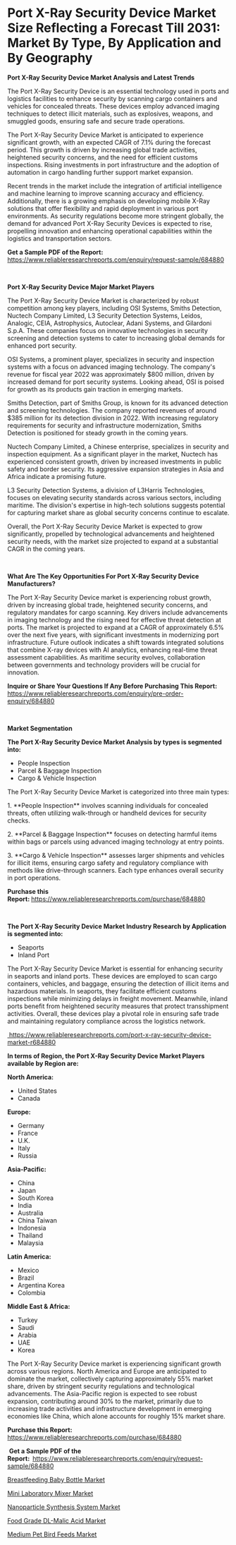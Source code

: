 <p><h1>Port X-Ray Security Device Market Size Reflecting a Forecast Till 2031: Market By Type, By Application and By Geography</h1></p><p><strong>Port X-Ray Security Device Market Analysis and Latest Trends</strong></p>
<p><p>The Port X-Ray Security Device is an essential technology used in ports and logistics facilities to enhance security by scanning cargo containers and vehicles for concealed threats. These devices employ advanced imaging techniques to detect illicit materials, such as explosives, weapons, and smuggled goods, ensuring safe and secure trade operations. </p><p>The Port X-Ray Security Device Market is anticipated to experience significant growth, with an expected CAGR of 7.1% during the forecast period. This growth is driven by increasing global trade activities, heightened security concerns, and the need for efficient customs inspections. Rising investments in port infrastructure and the adoption of automation in cargo handling further support market expansion.</p><p>Recent trends in the market include the integration of artificial intelligence and machine learning to improve scanning accuracy and efficiency. Additionally, there is a growing emphasis on developing mobile X-Ray solutions that offer flexibility and rapid deployment in various port environments. As security regulations become more stringent globally, the demand for advanced Port X-Ray Security Devices is expected to rise, propelling innovation and enhancing operational capabilities within the logistics and transportation sectors.</p></p>
<p><strong>Get a Sample PDF of the Report:&nbsp;</strong> <a href="https://www.reliableresearchreports.com/enquiry/request-sample/684880?utm_campaign=31&utm_medium=2&utm_source=Github&utm_content=ia&utm_term=30102024&utm_id=port-x-ray-security-device">https://www.reliableresearchreports.com/enquiry/request-sample/684880</a></p>
<p>&nbsp;</p>
<p><strong>Port X-Ray Security Device Major Market Players</strong></p>
<p><p>The Port X-Ray Security Device Market is characterized by robust competition among key players, including OSI Systems, Smiths Detection, Nuctech Company Limited, L3 Security Detection Systems, Leidos, Analogic, CEIA, Astrophysics, Autoclear, Adani Systems, and Gilardoni S.p.A. These companies focus on innovative technologies in security screening and detection systems to cater to increasing global demands for enhanced port security.</p><p>OSI Systems, a prominent player, specializes in security and inspection systems with a focus on advanced imaging technology. The company's revenue for fiscal year 2022 was approximately $800 million, driven by increased demand for port security systems. Looking ahead, OSI is poised for growth as its products gain traction in emerging markets.</p><p>Smiths Detection, part of Smiths Group, is known for its advanced detection and screening technologies. The company reported revenues of around $385 million for its detection division in 2022. With increasing regulatory requirements for security and infrastructure modernization, Smiths Detection is positioned for steady growth in the coming years.</p><p>Nuctech Company Limited, a Chinese enterprise, specializes in security and inspection equipment. As a significant player in the market, Nuctech has experienced consistent growth, driven by increased investments in public safety and border security. Its aggressive expansion strategies in Asia and Africa indicate a promising future.</p><p>L3 Security Detection Systems, a division of L3Harris Technologies, focuses on elevating security standards across various sectors, including maritime. The division's expertise in high-tech solutions suggests potential for capturing market share as global security concerns continue to escalate.</p><p>Overall, the Port X-Ray Security Device Market is expected to grow significantly, propelled by technological advancements and heightened security needs, with the market size projected to expand at a substantial CAGR in the coming years.</p></p>
<p>&nbsp;</p>
<p><strong>What Are The Key Opportunities For Port X-Ray Security Device Manufacturers?</strong></p>
<p><p>The Port X-Ray Security Device market is experiencing robust growth, driven by increasing global trade, heightened security concerns, and regulatory mandates for cargo scanning. Key drivers include advancements in imaging technology and the rising need for effective threat detection at ports. The market is projected to expand at a CAGR of approximately 6.5% over the next five years, with significant investments in modernizing port infrastructure. Future outlook indicates a shift towards integrated solutions that combine X-ray devices with AI analytics, enhancing real-time threat assessment capabilities. As maritime security evolves, collaboration between governments and technology providers will be crucial for innovation.</p></p>
<p><strong>Inquire or Share Your Questions If Any Before Purchasing This Report:</strong> <a href="https://www.reliableresearchreports.com/enquiry/pre-order-enquiry/684880?utm_campaign=31&utm_medium=2&utm_source=Github&utm_content=ia&utm_term=30102024&utm_id=port-x-ray-security-device">https://www.reliableresearchreports.com/enquiry/pre-order-enquiry/684880</a></p>
<p>&nbsp;</p>
<p><strong>Market Segmentation</strong></p>
<p><strong>The Port X-Ray Security Device Market Analysis by types is segmented into:</strong></p>
<p><ul><li>People Inspection</li><li>Parcel & Baggage Inspection</li><li>Cargo & Vehicle Inspection</li></ul></p>
<p><p>The Port X-Ray Security Device Market is categorized into three main types: </p><p>1. **People Inspection** involves scanning individuals for concealed threats, often utilizing walk-through or handheld devices for security checks.</p><p>2. **Parcel & Baggage Inspection** focuses on detecting harmful items within bags or parcels using advanced imaging technology at entry points.</p><p>3. **Cargo & Vehicle Inspection** assesses larger shipments and vehicles for illicit items, ensuring cargo safety and regulatory compliance with methods like drive-through scanners. Each type enhances overall security in port operations.</p></p>
<p><strong>Purchase this Report:&nbsp;</strong><a href="https://www.reliableresearchreports.com/purchase/684880?utm_campaign=31&utm_medium=2&utm_source=Github&utm_content=ia&utm_term=30102024&utm_id=port-x-ray-security-device">https://www.reliableresearchreports.com/purchase/684880</a></p>
<p>&nbsp;</p>
<p><strong>The Port X-Ray Security Device Market Industry Research by Application is segmented into:</strong></p>
<p><ul><li>Seaports</li><li>Inland Port</li></ul></p>
<p><p>The Port X-Ray Security Device Market is essential for enhancing security in seaports and inland ports. These devices are employed to scan cargo containers, vehicles, and baggage, ensuring the detection of illicit items and hazardous materials. In seaports, they facilitate efficient customs inspections while minimizing delays in freight movement. Meanwhile, inland ports benefit from heightened security measures that protect transshipment activities. Overall, these devices play a pivotal role in ensuring safe trade and maintaining regulatory compliance across the logistics network.</p></p>
<p><a href="https://www.reliableresearchreports.com/port-x-ray-security-device-market-r684880?utm_campaign=31&utm_medium=2&utm_source=Github&utm_content=ia&utm_term=30102024&utm_id=port-x-ray-security-device">&nbsp;https://www.reliableresearchreports.com/port-x-ray-security-device-market-r684880</a></p>
<p><strong>In terms of Region, the Port X-Ray Security Device Market Players available by Region are:</strong></p>
<p>
    <p> <strong> North America: </strong>
        <ul>
            <li>United States</li>
            <li>Canada</li>
        </ul>
        </p> 
    <p> <strong> Europe: </strong>
        <ul>
            <li>Germany</li>
            <li>France</li>
            <li>U.K.</li>
            <li>Italy</li>
            <li>Russia</li>
        </ul>
        </p> 
    <p> <strong> Asia-Pacific: </strong>
        <ul>
            <li>China</li>
            <li>Japan</li>
            <li>South Korea</li>
            <li>India</li>
            <li>Australia</li>
            <li>China Taiwan</li>
            <li>Indonesia</li>
            <li>Thailand</li>
            <li>Malaysia</li>
        </ul>
        </p> 
    <p> <strong> Latin America: </strong>
        <ul>
            <li>Mexico</li>
            <li>Brazil</li>
            <li>Argentina Korea</li>
            <li>Colombia</li>
        </ul>
        </p> 
    <p> <strong> Middle East & Africa: </strong>
        <ul>
            <li>Turkey</li>
            <li>Saudi</li>
            <li>Arabia</li>
            <li>UAE</li>
            <li>Korea</li>
        </ul>
    </p>
    </p>
<p><p>The Port X-Ray Security Device market is experiencing significant growth across various regions. North America and Europe are anticipated to dominate the market, collectively capturing approximately 55% market share, driven by stringent security regulations and technological advancements. The Asia-Pacific region is expected to see robust expansion, contributing around 30% to the market, primarily due to increasing trade activities and infrastructure development in emerging economies like China, which alone accounts for roughly 15% market share.</p></p>
<p><strong>Purchase this Report: </strong><a href="https://www.reliableresearchreports.com/purchase/684880?utm_campaign=31&utm_medium=2&utm_source=Github&utm_content=ia&utm_term=30102024&utm_id=port-x-ray-security-device">https://www.reliableresearchreports.com/purchase/684880</a></p>
<p>&nbsp;<strong>Get a Sample PDF of the Report:&nbsp;&nbsp;</strong><a href="https://www.reliableresearchreports.com/enquiry/request-sample/684880?utm_campaign=31&utm_medium=2&utm_source=Github&utm_content=ia&utm_term=30102024&utm_id=port-x-ray-security-device">https://www.reliableresearchreports.com/enquiry/request-sample/684880</a></p>
<p><strong></strong></p>
<p><p><a href="https://github.com/cristy9x9bur/Market-Research-Report-List-1/blob/main/breastfeeding-baby-bottle-market.md?utm_campaign=31&utm_medium=2&utm_source=Github&utm_content=ia&utm_term=30102024&utm_id=port-x-ray-security-device">Breastfeeding Baby Bottle Market</a></p><p><a href="https://issuu.com/reportprime-2/docs/mini-laboratory-mixer-market-size-2_1914e060199491?utm_campaign=31&utm_medium=2&utm_source=Github&utm_content=ia&utm_term=30102024&utm_id=port-x-ray-security-device">Mini Laboratory Mixer Market</a></p><p><a href="https://issuu.com/reportprime-2/docs/nanoparticle-synthesis-system-marke_58cc16a2e807ee?utm_campaign=31&utm_medium=2&utm_source=Github&utm_content=ia&utm_term=30102024&utm_id=port-x-ray-security-device">Nanoparticle Synthesis System Market</a></p><p><a href="https://www.linkedin.com/pulse/food-grade-dl-malic-acid-market-global-regional-analysis-dptre?utm_campaign=31&utm_medium=2&utm_source=Github&utm_content=ia&utm_term=30102024&utm_id=port-x-ray-security-device">Food Grade DL-Malic Acid Market</a></p><p><a href="https://www.linkedin.com/pulse/competitive-intelligence-medium-pet-bird-feeds-market-key-3sbdf?utm_campaign=31&utm_medium=2&utm_source=Github&utm_content=ia&utm_term=30102024&utm_id=port-x-ray-security-device">Medium Pet Bird Feeds Market</a></p></p>